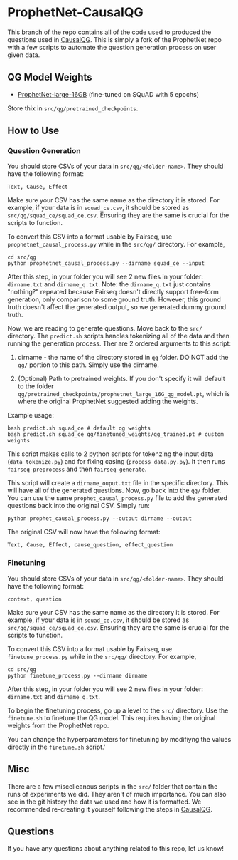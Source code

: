 # ProphetNet-CausalQG

This branch of the repo contains all of the code used to produced the questions used in [CausalQG](https://github.com/kstats/CausalQG). This is simply a fork of the ProphetNet repo with a few scripts to automate the question generation process on user given data.

## QG Model Weights

- [ProphetNet-large-16GB](https://drive.google.com/file/d/1IiutfQp_Q5ggQErcdKd2byuAEnwzC09I/view) (fine-tuned on SQuAD with 5 epochs)

Store thix in `src/qg/pretrained_checkpoints`.

## How to Use

### Question Generation

You should store CSVs of your data in `src/qg/<folder-name>`. They should have the following format:

```
Text, Cause, Effect
```

Make sure your CSV has the same name as the directory it is stored. For example, if your data is in `squad_ce.csv`, it should be stored as `src/qg/squad_ce/squad_ce.csv`. Ensuring they are the same is crucial for the scripts to function.

To convert this CSV into a format usable by Fairseq, use `prophetnet_causal_process.py` while in the `src/qg/` directory. For example,

```
cd src/qg
python prophetnet_causal_process.py --dirname squad_ce --input
```

After this step, in your folder you will see 2 new files in your folder: `dirname.txt` and `dirname_q.txt`. Note: the `dirname_q.txt` just contains "nothing?" repeated because Fairseq doesn't directly support free-form generation, only comparison to some ground truth. However, this ground truth doesn't affect the generated output, so we generated dummy ground truth.

Now, we are reading to generate questions. Move back to the `src/` directory. The `predict.sh` scripts handles tokenizing all of the data and then running the generation process. Ther are 2 ordered arguments to this script:

1) dirname - the name of the directory stored in `qg` folder. DO NOT add the `qg/` portion to this path. Simply use the dirname.

2) (Optional) Path to pretrained weights. If you don't specify it will default to the folder `qg/pretrained_checkpoints/prophetnet_large_16G_qg_model.pt`, which is where the original ProphetNet suggested adding the weights.

Example usage:
```
bash predict.sh squad_ce # default qg weights
bash predict.sh squad_ce qg/finetuned_weights/qg_trained.pt # custom weights
```

This script makes calls to 2 python scripts for tokenzing the input data (`data_tokenize.py`) and for fixing casing (`process_data.py.py`). It then runs `fairseq-preprocess` and then `fairseq-generate`.

This script will create a `dirname_ouput.txt` file in the specific directory. This will have all of the generated questions. Now, go back into the `qg/` folder. You can use the same `prophet_causal_process.py` file to add the generated questions back into the original CSV. Simply run:

```
python prophet_causal_process.py --output dirname --output
```

The original CSV will now have the following format:

```
Text, Cause, Effect, cause_question, effect_question
```

### Finetuning

You should store CSVs of your data in `src/qg/<folder-name>`. They should have the following format:

```
context, question
```

Make sure your CSV has the same name as the directory it is stored. For example, if your data is in `squad_ce.csv`, it should be stored as `src/qg/squad_ce/squad_ce.csv`. Ensuring they are the same is crucial for the scripts to function.

To convert this CSV into a format usable by Fairseq, use `finetune_process.py` while in the `src/qg/` directory. For example,

```
cd src/qg
python finetune_process.py --dirname dirname
```

After this step, in your folder you will see 2 new files in your folder: `dirname.txt` and `dirname_q.txt`.

To begin the finetuning process, go up a level to the `src/` directory. Use the `finetune.sh` to finetune the QG model. This requires having the original weights from the ProphetNet repo.

You can change the hyperparameters for finetuning by modifiyng the values directly in the `finetune.sh` script.'

## Misc

There are a few miscelleanous scripts in the `src/` folder that contain the runs of experiments we did. They aren't of much importance. You can also see in the git history the data we used and how it is formatted. We recommended re-creating it yourself following the steps in [CausalQG](https://github.com/kstats/CausalQG).

## Questions

If you have any questions about anything related to this repo, let us know!
